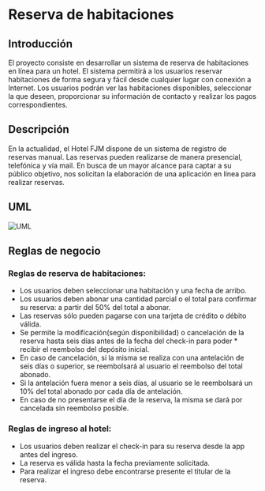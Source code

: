 # Reserva de habitaciones

## Introducción

El proyecto consiste en desarrollar un sistema de reserva de habitaciones en línea para un hotel. El sistema permitirá a los usuarios reservar habitaciones de forma segura y fácil desde cualquier lugar con conexión a Internet. Los usuarios podrán ver las habitaciones disponibles, seleccionar la que deseen, proporcionar su información de contacto y realizar los pagos correspondientes. 

## Descripción

En la actualidad, el Hotel FJM dispone de un sistema de registro de reservas manual. Las reservas pueden realizarse de manera presencial, telefónica y vía mail.
En busca de un mayor alcance para captar a su público objetivo, nos solicitan la elaboración de una aplicación en línea  para realizar reservas.


## UML

![UML](https://github.com/Pehuenia/TP2-PROYECTO-INTEGRADOR/assets/69096087/890ed958-39b1-48e4-b33e-828528c3f8b8)

## Reglas de negocio
### Reglas de reserva de habitaciones:
* Los usuarios deben seleccionar una habitación y una fecha de arribo.
* Los usuarios deben abonar una cantidad parcial o el total para confirmar su reserva: a partir del 50% del total a abonar.
* Las reservas sólo pueden pagarse con una tarjeta de crédito o débito válida.
* Se permite la modificación(según disponibilidad) o cancelación de la reserva hasta seis días antes de la fecha del check-in para poder * recibir el reembolso del depósito inicial.
* En caso de cancelación, si la misma se realiza con una antelación de seis días o superior, se reembolsará al usuario el reembolso del total abonado. 
* Si la antelación fuera menor a seis días, al usuario se le reembolsará un 10% del total abonado por cada día de antelación.
* En caso de no presentarse el día de la reserva, la misma se dará por cancelada sin reembolso posible. 

### Reglas de ingreso al hotel:
* Los usuarios deben realizar el check-in para su reserva desde la app antes del ingreso.
* La reserva es válida hasta la fecha previamente solicitada.
* Para realizar el ingreso debe encontrarse presente el titular de la reserva.

